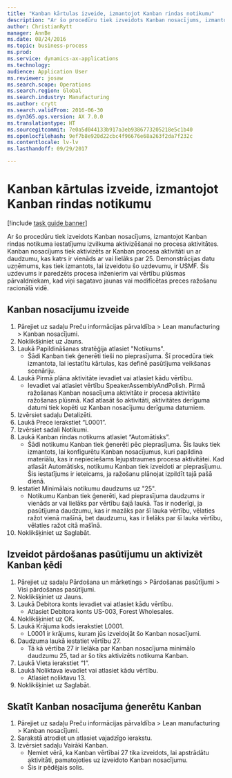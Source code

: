 ```yaml
--- 
title: "Kanban kārtulas izveide, izmantojot Kanban rindas notikumu"
description: "Ar šo procedūru tiek izveidots Kanban nosacījums, izmantojot Kanban rindas notikuma iestatījumu izvilkuma aktivizēšanai no procesa aktivitātes."
author: ChristianRytt
manager: AnnBe
ms.date: 08/24/2016
ms.topic: business-process
ms.prod: 
ms.service: dynamics-ax-applications
ms.technology: 
audience: Application User
ms.reviewer: josaw
ms.search.scope: Operations
ms.search.region: Global
ms.search.industry: Manufacturing
ms.author: crytt
ms.search.validFrom: 2016-06-30
ms.dyn365.ops.version: AX 7.0.0
ms.translationtype: HT
ms.sourcegitcommit: 7e0a5d044133b917a3eb9386773205218e5c1b40
ms.openlocfilehash: 9ef7b8e920d22cbc4f96676e68a263f2da7f232c
ms.contentlocale: lv-lv
ms.lasthandoff: 09/29/2017

---
```

# <a name="create-a-kanban-rule-using-a-kanban-line-event"></a>Kanban kārtulas izveide, izmantojot Kanban rindas notikumu

[!include [task guide banner](../../includes/task-guide-banner.md)]

Ar šo procedūru tiek izveidots Kanban nosacījums, izmantojot Kanban rindas notikuma iestatījumu izvilkuma aktivizēšanai no procesa aktivitātes. Kanban nosacījums tiek aktivizēts ar Kanban procesa aktivitāti un ar daudzumu, kas katrs ir vienāds ar vai lielāks par 25. Demonstrācijas datu uzņēmums, kas tiek izmantots, lai izveidotu šo uzdevumu, ir USMF. Šis uzdevums ir paredzēts procesa inženierim vai vērtību plūsmas pārvaldniekam, kad viņi sagatavo jaunas vai modificētas preces ražošanu racionālā vidē.


## <a name="create-a-kanban-rule"></a>Kanban nosacījumu izveide
1. Pārejiet uz sadaļu Preču informācijas pārvaldība > Lean manufacturing > Kanban nosacījumi.
2. Noklikšķiniet uz Jauns.
3. Laukā Papildināšanas stratēģija atlasiet "Notikums".
    * Šādi Kanban tiek ģenerēti tieši no pieprasījuma. Šī procedūra tiek izmantota, lai iestatītu kārtulas, kas definē pasūtījuma veikšanas scenāriju.  
4. Laukā Pirmā plāna aktivitāte ievadiet vai atlasiet kādu vērtību.
    * Ievadiet vai atlasiet vērtību SpeakerAssemblyAndPolish. Pirmā ražošanas Kanban nosacījuma aktivitāte ir procesa aktivitāte ražošanas plūsmā. Kad atlasāt šo aktivitāti, aktivitātes derīguma datumi tiek kopēti uz Kanban nosacījumu derīguma datumiem.  
5. Izvērsiet sadaļu Detalizēti.
6. Laukā Prece ierakstiet “L0001”.
7. Izvērsiet sadali Notikumi.
8. Laukā Kanban rindas notikums atlasiet “Automātisks”.
    * Šādi notikumu Kanban tiek ģenerēti pēc pieprasījuma.  Šis lauks tiek izmantots, lai konfigurētu Kanban nosacījumus, kuri papildina materiālu, kas ir nepieciešams lejupstraumes procesa aktivitātei. Kad atlasāt Automātisks, notikumu Kanban tiek izveidoti ar pieprasījumu. Šis iestatījums ir ieteicams, ja ražošanu plānojat izpildīt tajā pašā dienā.  
9. Iestatiet Minimālais notikumu daudzums uz "25".
    * Notikumu Kanban tiek ģenerēti, kad pieprasījuma daudzums ir vienāds ar vai lielāks par vērtību šajā laukā. Tas ir noderīgi, ja pasūtījuma daudzumu, kas ir mazāks par šī lauka vērtību, vēlaties ražot vienā mašīnā, bet daudzumu, kas ir lielāks par šī lauka vērtību, vēlaties ražot citā mašīnā.  
10. Noklikšķiniet uz Saglabāt.

## <a name="create-sales-order-and-trigger-kanban-chain"></a>Izveidot pārdošanas pasūtījumu un aktivizēt Kanban ķēdi
1. Pārejiet uz sadaļu Pārdošana un mārketings > Pārdošanas pasūtījumi > Visi pārdošanas pasūtījumi.
2. Noklikšķiniet uz Jauns.
3. Laukā Debitora konts ievadiet vai atlasiet kādu vērtību.
    * Atlasiet Debitora konts US-003, Forest Wholesales.  
4. Noklikšķiniet uz OK.
5. Laukā Krājuma kods ierakstiet L0001.
    * L0001 ir krājums, kuram jūs izveidojāt šo Kanban nosacījumi.  
6. Daudzuma laukā iestatiet vērtību 27.
    * Tā kā vērtība 27 ir lielāka par Kanban nosacījuma minimālo daudzumu 25, tad ar šo tiks aktivizēts notikuma Kanban.  
7. Laukā Vieta ierakstiet “1”.
8. Laukā Noliktava ievadiet vai atlasiet kādu vērtību.
    * Atlasiet noliktavu 13.  
9. Noklikšķiniet uz Saglabāt.

## <a name="view-the-kanban-generated-by-the-kanban-rule"></a>Skatīt Kanban nosacījuma ģenerētu Kanban
1. Pārejiet uz sadaļu Preču informācijas pārvaldība > Lean manufacturing > Kanban nosacījumi.
2. Sarakstā atrodiet un atlasiet vajadzīgo ierakstu.
3. Izvērsiet sadaļu Vairāki Kanban.
    * Ņemiet vērā, ka Kanban vērtībai 27 tika izveidots, lai apstrādātu aktivitāti, pamatojoties uz izveidoto Kanban nosacījumu.  
    * Šis ir pēdējais solis.  


